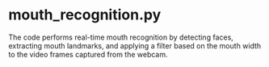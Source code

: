 # mouth_recognition.py
The code performs real-time mouth recognition by detecting faces, extracting mouth landmarks, and applying a filter based on the mouth width to the video frames captured from the webcam.

